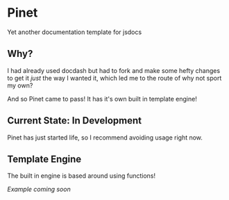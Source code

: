 # Pinet

Yet another documentation template for jsdocs

## Why?

I had already used docdash but had to fork and make some hefty changes to get it _just_ the way I wanted it, which led me to the route of why not sport my own?

And so Pinet came to pass! It has it's own built in template engine!

## Current State: In Development

Pinet has just started life, so I recommend avoiding usage right now.

## Template Engine

The built in engine is based around using functions!

_Example coming soon_
